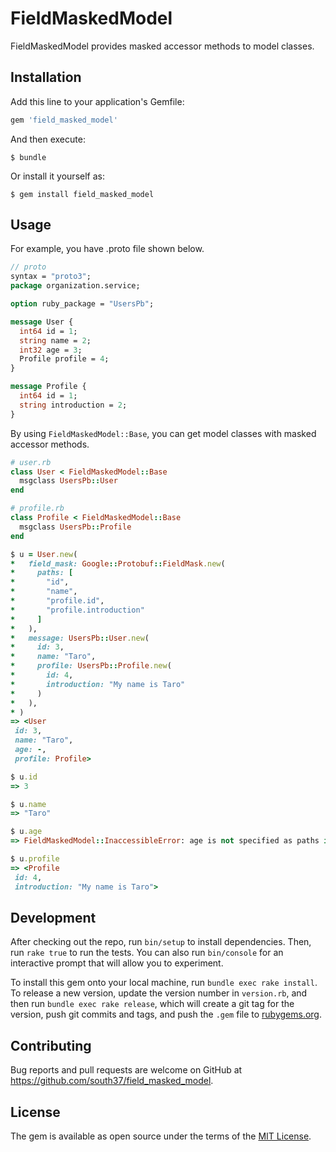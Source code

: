 # FieldMaskedModel

FieldMaskedModel provides masked accessor methods to model classes.

## Installation

Add this line to your application's Gemfile:

```ruby
gem 'field_masked_model'
```

And then execute:

    $ bundle

Or install it yourself as:

    $ gem install field_masked_model

## Usage

For example, you have .proto file shown below.

```proto
// proto
syntax = "proto3";
package organization.service;

option ruby_package = "UsersPb";

message User {
  int64 id = 1;
  string name = 2;
  int32 age = 3;
  Profile profile = 4;
}

message Profile {
  int64 id = 1;
  string introduction = 2;
}
```

By using `FieldMaskedModel::Base`, you can get model classes with masked accessor methods.

```ruby
# user.rb
class User < FieldMaskedModel::Base
  msgclass UsersPb::User
end

# profile.rb
class Profile < FieldMaskedModel::Base
  msgclass UsersPb::Profile
end
```

```ruby
$ u = User.new(
*   field_mask: Google::Protobuf::FieldMask.new(
*     paths: [
*       "id",
*       "name",
*       "profile.id",
*       "profile.introduction"
*     ]
*   ),
*   message: UsersPb::User.new(
*     id: 3,
*     name: "Taro",
*     profile: UsersPb::Profile.new(
*       id: 4,
*       introduction: "My name is Taro"
*     )
*   ),
* )
=> <User
 id: 3,
 name: "Taro",
 age: -,
 profile: Profile>

$ u.id
=> 3

$ u.name
=> "Taro"

$ u.age
=> FieldMaskedModel::InaccessibleError: age is not specified as paths in field_mask!

$ u.profile
=> <Profile
 id: 4,
 introduction: "My name is Taro">
```

## Development

After checking out the repo, run `bin/setup` to install dependencies. Then, run `rake true` to run the tests. You can also run `bin/console` for an interactive prompt that will allow you to experiment.

To install this gem onto your local machine, run `bundle exec rake install`. To release a new version, update the version number in `version.rb`, and then run `bundle exec rake release`, which will create a git tag for the version, push git commits and tags, and push the `.gem` file to [rubygems.org](https://rubygems.org).

## Contributing

Bug reports and pull requests are welcome on GitHub at https://github.com/south37/field_masked_model.

## License

The gem is available as open source under the terms of the [MIT License](https://opensource.org/licenses/MIT).
